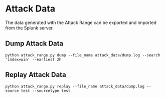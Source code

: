 # Attack Data
The data generated with the Attack Range can be exported and imported from the Splunk server.

## Dump Attack Data
```
python attack_range.py dump --file_name attack_data/dump.log --search 'index=win' --earliest 2h
```

## Replay Attack Data
```
python attack_range.py replay --file_name attack_data/dump.log --source test --sourcetype test
```